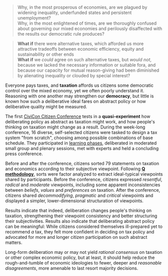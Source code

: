 > Why, in the most prosperous of economies, are we plagued by widening inequality, underfunded states and persistent unemployment?  
> Why, in the most enlightened of times, are we thoroughly confused about governing our mixed economies and perilously disaffected with the results our democratic rule produces? 
 
> **What if** there were alternative taxes, which afforded us more attractive tradeoffs between economic efficiency, equity and sustainability or other ends  
> **What if** we *could* agree on such alternative taxes, but *would not*, because we lacked the necessary information or suitable fora, and because our capacity for mutual reason-giving had been diminished by alienating inequality or clouded by special interest?

Everyone pays taxes, and **taxation** affords us citizens some democratic control over the mixed economy, yet we often poorly understand it.
Reasoning with one another may strengthen our **democracy**, but little is known how such a deliberative ideal fares on abstract policy or how deliberative quality might be measured.

The first [CiviCon Citizen Conference](http://www.civicon.de) tests in a **quasi-experiment** how deliberating policy as abstract as taxation might work, and how people's thinking on taxation might change as a result.
During the week-long conference, 16 diverse, self-selected citizens were tasked to design a tax system "from scratch", choosing among possible combinations of base schedule.
They participated in [learning phases](https://github.com/civicon/samuelson), deliberated in moderated small group and plenary sessions, met with experts and held a concluding press conference.

Before and after the conference, citizens sorted 79 statements on taxation and  economics according to their subjective viewpoint.
Following **[Q methodology](https://en.wikipedia.org/wiki/Q_methodology)**, sorts were factor analyzed to extract ideal-typical viewpoints shared by participants.
Before the conference, citizens expressed *resentful*, *radical* and *moderate* viewpoints, including some apparent inconsistencies between *beliefs*, *values* and *preferences* on taxation.
After the conference, citizens shared *decommodifying*, *pragmatic* and *critical* viewpoints and displayed a simpler, lower-dimensional structuration of viewpoints.

Results indicate that indeed, deliberation changes people's thinking on taxation, strengthening their viewpoint consistency and better structuring their subjectivities.
Results also indicate that deliberating abstract policy can be meaningful: While citizens considered themselves ill-prepared yet to recommend *a* tax, they felt more confident in deciding on tax policy and advocated for more and longer citizen participation on such abstract matters.

Long-form deliberation may or may not yield *rational consensus* on taxation or other complex economic policy, but at least, it should help reduce the rough-and-tumble of economic ideologies to fewer, deeper and *reasonable disagreements*, more amenable to last resort majority decisions.